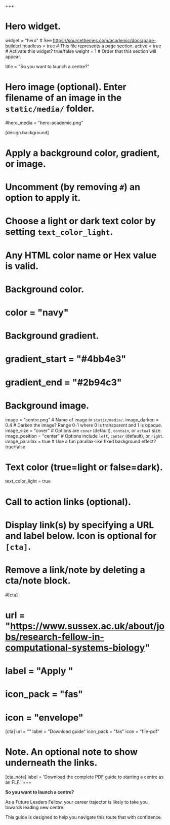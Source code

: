 +++
# Hero widget.
widget = "hero"  # See https://sourcethemes.com/academic/docs/page-builder/
headless = true  # This file represents a page section.
active = true  # Activate this widget? true/false
weight = 1  # Order that this section will appear.

title = "So you want to launch a centre?"

# Hero image (optional). Enter filename of an image in the `static/media/` folder.
#hero_media = "hero-academic.png"

[design.background]
  # Apply a background color, gradient, or image.
  #   Uncomment (by removing `#`) an option to apply it.
  #   Choose a light or dark text color by setting `text_color_light`.
  #   Any HTML color name or Hex value is valid.

  # Background color.
  # color = "navy"
  
  # Background gradient.
  # gradient_start = "#4bb4e3"
  # gradient_end = "#2b94c3"
  
  # Background image.
   image = "centre.png"  # Name of image in `static/media/`.
   image_darken = 0.4  # Darken the image? Range 0-1 where 0 is transparent and 1 is opaque.
   image_size = "cover"  #  Options are `cover` (default), `contain`, or `actual` size.
   image_position = "center"  # Options include `left`, `center` (default), or `right`.
   image_parallax = true  # Use a fun parallax-like fixed background effect? true/false
  
  # Text color (true=light or false=dark).
  text_color_light = true

# Call to action links (optional).
#   Display link(s) by specifying a URL and label below. Icon is optional for `[cta]`.
#   Remove a link/note by deleting a cta/note block.

#[cta]
#  url = "https://www.sussex.ac.uk/about/jobs/research-fellow-in-computational-systems-biology"
#  label = "Apply "
#  icon_pack = "fas"
#  icon = "envelope"
  
[cta]
  url = ""
  label = "Download guide"
  icon_pack = "fas"
  icon = "file-pdf"
  
  
# Note. An optional note to show underneath the links.
[cta_note]
  label = 'Download the complete PDF guide to starting a centre as an FLF.'
+++

**So you want to launch a centre?**

As a Future Leaders Fellow, your career trajector is likely to take you towards leading new centre.

This guide is designed to help you navigate this route that with confidence.
